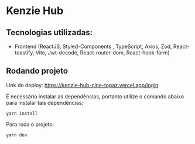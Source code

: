 # Kenzie Hub

## Tecnologias utilizadas:


- Frontend (ReactJS, Styled-Components , TypeScript, Axios, Zod, React-toastify, Vite, Jwt-decode, React-router-dom, React-hook-form)

## Rodando projeto

Link do deploy: https://kenzie-hub-nine-topaz.vercel.app/login


É necessário instalar as dependências, portanto utilize o comando abaixo para instalar tais dependências:

````
yarn install
````

Para roda o projeto:

````
yarn dev
````
